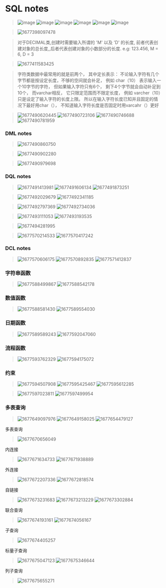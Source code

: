 # SQL notes

>![image](https://user-images.githubusercontent.com/89850899/221398694-26001965-64d1-4ec3-b826-e91874426fa6.png)
>![image](https://user-images.githubusercontent.com/89850899/221398696-b54784ac-43a1-4089-85db-66c3d10633ad.png)
>![image](https://user-images.githubusercontent.com/89850899/221398703-60461b89-3437-4f6a-8040-0e036f63f923.png)
>![image](https://user-images.githubusercontent.com/89850899/221398722-316a0252-1b6f-4dbf-a038-071647837e89.png)
>![image](https://user-images.githubusercontent.com/89850899/221398728-a931a841-1ac0-4d67-afdd-bc817bb3262e.png)
>![image](https://user-images.githubusercontent.com/89850899/221398735-0a2afd15-bdce-4daf-9a25-0e4f079c4d94.png)



>![1677398097478](https://user-images.githubusercontent.com/89850899/221398888-d58c0a60-d977-4fe8-aa34-a4749b0ccb5c.png)

>对于DECIMAL类,创建时需要输入所谓的 'M' 以及 'D' 的长度, 前者代表创建对象的总长度,,后者代表创建对象的小数部分的长度. e.g: 123.456, M = 6, D = 3


>![1677411583425](https://user-images.githubusercontent.com/89850899/221408280-f83d2175-4fdd-46b7-8dc4-fac5eddc2195.png)

>字符类数据中最常用的就是前两个， 其中定长表示： 不论输入字符有几个字节都是按设定长度，不够的空间就会补足， 例如 char（10） 表示输入一个10字节的字符， 但如果输入字符只有6个， 剩下4个字节就会自动补足到10个， 而varchar相反， 它只限定范围而不限定长度， 例如 varcher（10）只是设定了输入字符的长度上限。 所以在输入字符长度已知并且固定的情况下最好用char（）， 不知道输入字符长度是否固定时用varcahr（）更好

>![1677490620445](https://user-images.githubusercontent.com/89850899/221527617-6a06a510-6aa2-4a33-9df2-eaf9194693cf.png)
>![1677490723106](https://user-images.githubusercontent.com/89850899/221527995-55996a0e-450f-4249-a3c9-55b5ab2a5c5c.png)
>![1677490746688](https://user-images.githubusercontent.com/89850899/221528080-4bd4860f-312a-43c3-88bb-0b48b79cda16.png)
> ![1677490781959](https://user-images.githubusercontent.com/89850899/221528198-117d0aaf-1d5d-45e9-87d9-504c7ed8f0cc.png)


### DML notes
>![1677490860750](https://user-images.githubusercontent.com/89850899/221528474-51628138-ff5a-43bd-b9d7-a9f37a7abfc2.png)

>![1677490902280](https://user-images.githubusercontent.com/89850899/221528636-61b6becd-6a80-47ab-8596-29cf997f9daf.png)

>![1677490979698](https://user-images.githubusercontent.com/89850899/221528927-90d0c7d4-1809-4e45-a52b-89f538cc2136.png)


### DQL notes

>![1677491413981](https://user-images.githubusercontent.com/89850899/221530626-6732e57f-af51-423f-b2eb-cf4bb73a9c11.png)
>![1677491606134](https://user-images.githubusercontent.com/89850899/221531337-83c4fa17-7727-450c-8a94-19cde0b75464.png)
>![1677491873251](https://user-images.githubusercontent.com/89850899/221532430-5597cc22-ee49-44bb-8ad3-384f28d1352b.png)

>![1677492029679](https://user-images.githubusercontent.com/89850899/221533115-1bd3f441-83f7-450d-8287-afa4cd962a5d.png)
>![1677492341185](https://user-images.githubusercontent.com/89850899/221534337-7e23e671-599c-4138-86fd-b0313ecdef06.png)


>![1677492797369](https://user-images.githubusercontent.com/89850899/221536009-6408b7db-200f-4203-9b50-c1fa0b7fb7ed.png)
>![1677492734036](https://user-images.githubusercontent.com/89850899/221535738-091c06b3-b70c-49e1-bfa1-2e1d9bb4acb4.png)

>![1677493111053](https://user-images.githubusercontent.com/89850899/221537176-924a38ae-07b0-434a-b12f-9f191dd75dc5.png)
>![1677493193535](https://user-images.githubusercontent.com/89850899/221537471-7476a31b-4531-418b-b08e-16be3e9fc4b1.png)

> ![1677494281995](https://user-images.githubusercontent.com/89850899/221541621-cc18bec1-47ad-477e-98d8-f50938255c9c.png)

>![1677570214533](https://user-images.githubusercontent.com/89850899/221786732-765b72f1-2377-4bbb-884b-0d811ddad99c.png)
>![1677570417242](https://user-images.githubusercontent.com/89850899/221787391-faf70879-fbab-4d5b-a45b-5e70f8e1a255.png)



### DCL notes
>![1677570606175](https://user-images.githubusercontent.com/89850899/221788015-82739e84-eaba-48f8-9e82-59e7f9adb780.png)
> ![1677570892835](https://user-images.githubusercontent.com/89850899/221789018-93dd9db3-7a71-4fd8-97fe-bdc0dd955ac1.png)
>![1677571412837](https://user-images.githubusercontent.com/89850899/221790883-a164a573-a650-40bc-bf8a-98c107d3c2a6.png)


### 字符串函数
>![1677588499867](https://user-images.githubusercontent.com/89850899/221858529-fc9e75b2-629f-4c1a-90e2-a602e0b52127.png)
>![1677588542178](https://user-images.githubusercontent.com/89850899/221858602-311080a4-bb5e-4754-816a-520d57485851.png)


### 数值函数
>![1677588581430](https://user-images.githubusercontent.com/89850899/221858788-a872ba33-8dd7-40a5-aff9-f42e995a233d.png)
>![1677589554030](https://user-images.githubusercontent.com/89850899/221862758-999b2407-fcfe-4a72-9908-60489074bdbe.png)


### 日期函数
>![1677589589243](https://user-images.githubusercontent.com/89850899/221862960-75a4306b-1096-475b-945d-90aa660547d9.png)
>![1677592047060](https://user-images.githubusercontent.com/89850899/221872790-1a2891c4-c8af-4027-8d0b-133c9a4c6914.png)


### 流程函数
>![1677593762329](https://user-images.githubusercontent.com/89850899/221880044-71a02409-bd62-45cf-b08a-7431ecda357e.png)
>![1677594175072](https://user-images.githubusercontent.com/89850899/221881807-ee563b51-eb45-401d-862a-67f9a40bc74b.png)


### 约束
>![1677594507908](https://user-images.githubusercontent.com/89850899/221883370-01d0b7ff-6815-438c-bb3d-033eee2680bd.png)
>![1677595425467](https://user-images.githubusercontent.com/89850899/221887524-0d1e1b41-781a-49a0-97f3-93467505567d.png)
>![1677595612285](https://user-images.githubusercontent.com/89850899/221888355-5065c7ed-2980-4366-919a-6c6e6909cde7.png)


>![1677597023811](https://user-images.githubusercontent.com/89850899/221894947-561ead09-046a-425f-80d8-fa993ccd2a8f.png)
>![1677597499954](https://user-images.githubusercontent.com/89850899/221897065-1ff6767b-8604-4ac4-8417-b8b1dfc25f29.png)

### 多表查询
> ![1677649097976](https://user-images.githubusercontent.com/89850899/222054389-8f800f34-8469-4c63-9ab5-0feb17d365d1.png)
> ![1677649158025](https://user-images.githubusercontent.com/89850899/222054559-e3ba5253-5c4a-417a-9c7b-62b9c43f736d.png)
>![1677654479127](https://user-images.githubusercontent.com/89850899/222068459-edcb057a-d1ba-4d2d-b363-b12e47049ef4.png)


多表查询
>![1677670656049](https://user-images.githubusercontent.com/89850899/222128787-0434f8cb-9efe-4f5f-b77e-cebc6d8513b9.png)


内连接
>![1677671634733](https://user-images.githubusercontent.com/89850899/222132245-dcc755d1-aa09-4b2d-943b-1a9a189b4a87.png)
>![1677671938889](https://user-images.githubusercontent.com/89850899/222133290-63ff0eb6-6811-41b3-80c6-230e9c8f4ba3.png)


外连接
>![1677672207336](https://user-images.githubusercontent.com/89850899/222134236-c9f4c5d6-02a3-4968-9974-91bad2c7bb85.png)
>![1677672818574](https://user-images.githubusercontent.com/89850899/222136306-16ceaebb-8bfc-4ff6-8be7-8a1838e84f1c.png)

自链接
>![1677673231683](https://user-images.githubusercontent.com/89850899/222137732-a1d91814-45c7-4bf5-b262-3f59136d63d5.png)
>![1677673213229](https://user-images.githubusercontent.com/89850899/222137669-f8a770b8-fa6b-4f15-b1da-9194b2de08a0.png)
>![1677673302884](https://user-images.githubusercontent.com/89850899/222138001-bb13897e-9a13-4129-89c3-7efa25dbc65e.png)


联合查询
>![1677674193161](https://user-images.githubusercontent.com/89850899/222141233-760b51df-4f1f-4186-bd7a-68eeb094f0b8.png)
>![1677674056167](https://user-images.githubusercontent.com/89850899/222140732-56b311c0-a414-4c74-8159-dec21fd8ff17.png)

子查询
>![1677674405257](https://user-images.githubusercontent.com/89850899/222142018-2d3cdbf2-6d90-41a0-b0e8-d8bfd0ce5f14.png)

标量子查询
>![1677675047123](https://user-images.githubusercontent.com/89850899/222144248-646addb6-b6fe-4791-8862-3fa888b378e5.png)
>![1677675346644](https://user-images.githubusercontent.com/89850899/222145311-19c82487-e9b3-4619-bf43-fdba01e5639b.png)


列子查询

>![1677675655271](https://user-images.githubusercontent.com/89850899/222146431-ac28f9bc-f348-4de3-b098-b0c01e56084f.png)



